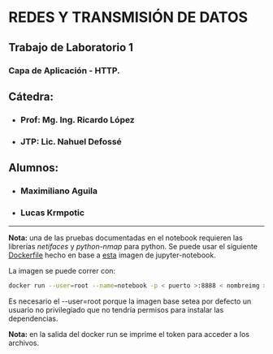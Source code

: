 # REDES Y TRANSMISIÓN DE DATOS
## Trabajo de Laboratorio 1

### Capa de Aplicación - HTTP.

## Cátedra: 
* ### Prof: Mg. Ing. Ricardo López
* ### JTP: Lic. Nahuel Defossé

## Alumnos: 
* ### Maximiliano Aguila
* ### Lucas Krmpotic
 ---


**Nota:** una de las pruebas documentadas en el notebook requieren las librerías *netifaces* y *python-nmap* para python. Se puede usar el siguiente [Dockerfile](../Dockerfile) hecho en base a [esta](https://hub.docker.com/r/jupyter/minimal-notebook/) imagen de jupyter-notebook. 

La imagen se puede correr con:

```bash
docker run --user=root --name=notebook -p < puerto >:8888 < nombreimg >
```

Es necesario el --user=root porque la imagen base setea por defecto un usuario no privilegiado que no tendría permisos para instalar las dependencias. 

**Nota:** en la salida del docker run se imprime el token para acceder a los archivos. 
